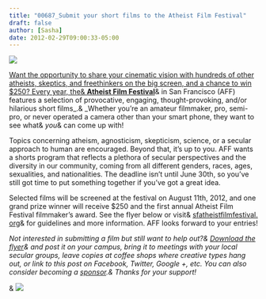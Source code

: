 ```yaml
---
title: "00687_Submit your short films to the Atheist Film Festival"
draft: false
author: [Sasha]
date: 2012-02-29T09:00:33-05:00
---
```


<a href="http://sfatheistfilmfestival.org/">![](http://www.morethanmen.org/wp-content/uploads/2012/02/AFFLogo.gif)

Want the opportunity to share your cinematic vision with hundreds of other atheists, skeptics, and freethinkers on the big screen, and a chance to win $250? Every year, the& __[Atheist Film Festival](http://sfatheistfilmfestival.org/)__& in San Francisco (AFF) features a selection of provocative, engaging, thought-provoking, and/or hilarious short films_.& _Whether you’re an amateur filmmaker, pro, semi-pro, or never operated a camera other than your smart phone, they want to see what& _you_& can come up with!

Topics concerning atheism, agnosticism, skepticism, science, or a secular approach to human are encouraged. Beyond that, it’s up to you. AFF wants a shorts program that reflects a plethora of secular perspectives and the diversity in our community, coming from all different genders, races, ages, sexualities, and nationalities. The deadline isn’t until June 30th, so you’ve still got time to put something together if you’ve got a great idea.

Selected films will be screened at the festival on August 11th, 2012, and one grand prize winner will receive $250 and the first annual Atheist Film Festival filmmaker’s award. See the flyer below or visit& [sfatheistfilmfestival.<wbr>org</wbr>](http://sfatheistfilmfestival.org/)& for guidelines and more information. AFF looks forward to your entries!

_Not interested in submitting a film but still want to help out?& [Download the flyer](http://sfatheistfilmfestival.org/wp-content/uploads/2012/02/AFF_SubmissionFlyer_Letter.pdf)& and post it on your campus, bring it to meetings with your local secular groups, leave copies at coffee shops where creative types hang out, or link to this post on Facebook, Twitter, Google +, etc. You can also consider becoming a [sponsor](http://sfatheistfilmfestival.org/?p=841).& _Thanks for your support!__

& 
<a href="http://sfatheistfilmfestival.org/wp-content/uploads/2012/02/AFF_SubmissionFlyer_Letter.pdf">![](http://www.morethanmen.org/wp-content/uploads/2012/02/AFF_SubmissionFlyer.png)
